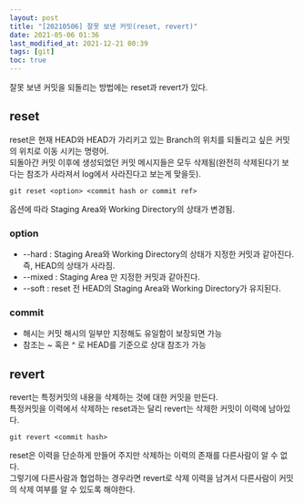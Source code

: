```yaml
---
layout: post
title: "[20210506] 잘못 보낸 커밋(reset, revert)"
date: 2021-05-06 01:36
last_modified_at: 2021-12-21 00:39
tags: [git]
toc: true
---
```


잘못 보낸 커밋을 되돌리는 방법에는 reset과 revert가 있다.

## reset

reset은 현재 HEAD와 HEAD가 가리키고 있는 Branch의 위치를 되돌리고 싶은 커밋의 위치로 이동 시키는 명령어.  
되돌아간 커밋 이후에 생성되었던 커밋 메시지들은 모두 삭제됨(완전히 삭제된다기 보다는 참조가 사라져서 log에서 사라진다고 보는게 맞을듯).

    git reset <option> <commit hash or commit ref>

옵션에 따라 Staging Area와 Working Directory의 상태가 변경됨.

### option

- --hard : Staging Area와 Working Directory의 상태가 지정한 커밋과 같아진다. 즉, HEAD의 상태가 사라짐.
- --mixed : Staging Area 만 지정한 커밋과 같아진다.
- --soft : reset 전 HEAD의 Staging Area와 Working Directory가 유지된다.

### commit

- 해시는 커밋 해시의 일부만 지정해도 유일함이 보장되면 가능
- 참조는 ~ 혹은 ^ 로 HEAD를 기준으로 상대 참조가 가능

## revert

revert는 특정커밋의 내용을 삭제하는 것에 대한 커밋을 만든다.  
특정커밋을 이력에서 삭제하는 reset과는 달리 revert는 삭제한 커밋이 이력에 남아있다.

    git revert <commit hash>

reset은 이력을 단순하게 만들어 주지만 삭제하는 이력의 존재를 다른사람이 알 수 없다.  
그렇기에 다른사람과 협업하는 경우라면 revert로 삭제 이력을 남겨서 다른사람이 커밋의 삭제 여부를 알 수 있도록 해야한다.
